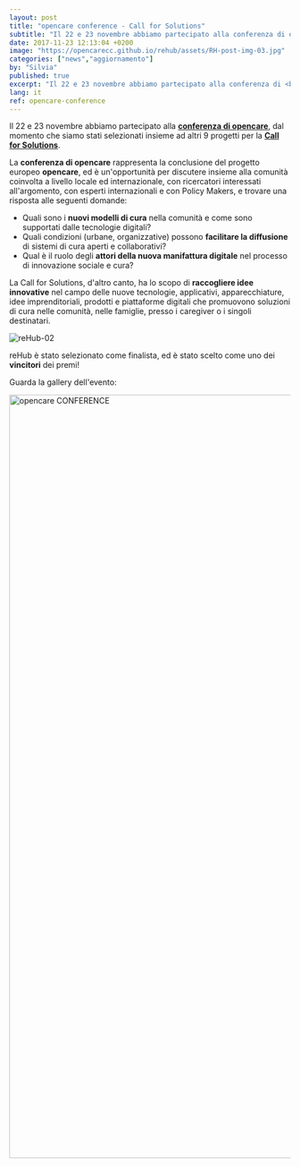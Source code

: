 ```yaml
---
layout: post
title: "opencare conference - Call for Solutions"
subtitle: "Il 22 e 23 novembre abbiamo partecipato alla conferenza di opencare, dal momento che siamo stati selezionati insieme ad altri 9 progetti per la Call for Solutions... ed abbiamo VINTO uno dei premi!"
date: 2017-11-23 12:13:04 +0200
image: "https://opencarecc.github.io/rehub/assets/RH-post-img-03.jpg"
categories: ["news","aggiornamento"]
by: "Silvia"
published: true
excerpt: "Il 22 e 23 novembre abbiamo partecipato alla conferenza di <b>opencare</b>, dal momento che siamo stati selezionati insieme ad altri 9 progetti per la <b>Call for Solutions</b>... ed abbiamo VINTO uno dei premi!"
lang: it
ref: opencare-conference
---
```


Il 22 e 23 novembre abbiamo partecipato alla <b>[conferenza di opencare](http://opencare.cc/conference/)</b>, dal momento che siamo stati selezionati insieme ad altri 9 progetti per la <b>[Call for Solutions](http://wemake.cc/2017/08/31/partecipa-alla-call-for-solution-entro-il-30-settembre/)</b>.

La <b>conferenza di opencare</b> rappresenta la conclusione del progetto europeo <b>opencare</b>, ed è un'opportunità per discutere insieme alla comunità coinvolta a livello locale ed internazionale, con ricercatori interessati all'argomento, con esperti internazionali e con Policy Makers, e trovare una risposta alle seguenti domande:
* Quali sono i <b>nuovi modelli di cura</b> nella comunità e come sono supportati dalle tecnologie digitali?
* Quali condizioni (urbane, organizzative) possono <b>facilitare la diffusione</b> di sistemi di cura aperti e collaborativi?
* Qual è il ruolo degli <b>attori della nuova manifattura digitale</b> nel processo di innovazione sociale e cura?

La Call for Solutions, d'altro canto, ha lo scopo di <b>raccogliere idee innovative</b> nel campo delle nuove tecnologie, applicativi, apparecchiature, idee imprenditoriali, prodotti e piattaforme digitali che promuovono soluzioni di cura nelle comunità, nelle famiglie, presso i caregiver o i singoli destinatari.

<img src="https://opencarecc.github.io/rehub/assets/RH-post-img-04.jpg" alt="reHub-02">

reHub è stato selezionato come finalista, ed è stato scelto come uno dei <b>vincitori</b> dei premi!

Guarda la gallery dell'evento:

<a data-flickr-embed="true"  href="https://www.flickr.com/photos/wemake_cc/albums/72157690014559865" title="opencare CONFERENCE"><img src="https://farm5.staticflickr.com/4563/38614975751_f7da7c2dbc_k.jpg" width="2048" height="1365" alt="opencare CONFERENCE"></a><script async src="//embedr.flickr.com/assets/client-code.js" charset="utf-8"></script>
